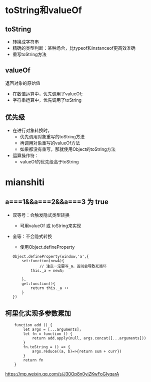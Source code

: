 # toString和valueOf
## toString
- 转换成字符串
- 精确的类型判断：某种场合，比typeof和instanceof更高效准确
- 重写toString方法

## valueOf
返回对象的原始值

- 在数值运算中，优先调用了valueOf;
- 字符串运算中，优先调用了toString

## 优先级
- 在进行对象转换时，
	- 优先调用对象重写的toString方法
	- 再调用对象重写的valueOf方法
	- 如果都没有重写，那就使用Object的toString方法
- 运算操作符：
	- valueOf的优先级高于toString 

# mianshiti
## a===1&&a===2&&a===3 为 true
- 双等号：会触发隐式类型转换
	- 可用valueOf 或 toString来实现
- 全等：不会隐式转换
	- 使用Object.defineProperty 
	
	```
	Object.defineProperty(window,'a',{
	    set:function(newA){
	    		// 注意一定要写_a，否则会导致死循环
	        this._a = newA;
	  
	    },
	    get:function(){
	        return this._a ++
	    }    
	})	
	```
## 柯里化实现多参数累加
```
	function add () {
		let args = [...arguments];
		let fn = function () {
			return add.apply(null, args.concat([...arguments]))
		}
		fn.toString = () => {
			args.reduce((a, b)=>{return sum + curr})
		}
		return fn
	}
```
https://mp.weixin.qq.com/s/J30Op8n0yiZKwFoGIyqarA